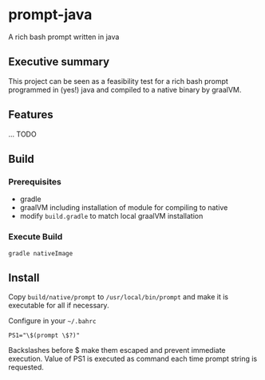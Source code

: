 # prompt-java

A rich bash prompt written in java

## Executive summary

This project can be seen as a feasibility test for a rich bash prompt programmed in (yes!) java and compiled
to a native binary by graalVM.

## Features

... TODO

## Build

### Prerequisites

* gradle
* graalVM including installation of module for compiling to native
* modify `build.gradle` to match local graalVM installation

### Execute Build

    gradle nativeImage

## Install

Copy `build/native/prompt` to `/usr/local/bin/prompt` and make it is executable for all if necessary.

Configure in your `~/.bahrc`

    PS1="\$(prompt \$?)"

Backslashes before $ make them escaped and prevent immediate execution. 
Value of PS1 is executed as command each time prompt string is requested.
